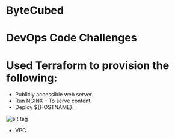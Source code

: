 # ByteCubed
# DevOps Code Challenges
# Used Terraform to provision the following:
  
  - Publicly accessible web server.
  - Run NGINX - To serve content.
  - Deploy ${HOSTNAME}.
  
  ![alt tag](/Users/samishken/Downloads/webconten.png)
  
  
  - VPC
  
